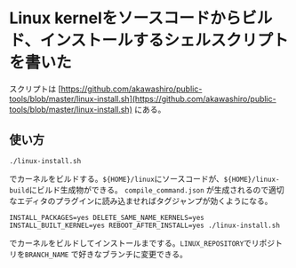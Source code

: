 # Linux kernelをソースコードからビルド、インストールするシェルスクリプトを書いた

スクリプトは [https://github.com/akawashiro/public-tools/blob/master/linux-install.sh](https://github.com/akawashiro/public-tools/blob/master/linux-install.sh) にある。

## 使い方

```
./linux-install.sh
```
でカーネルをビルドする。`${HOME}/linux`にソースコードが、`${HOME}/linux-build`にビルド生成物ができる。 `compile_command.json` が生成されるので適切なエディタのプラグインに読み込ませればタグジャンプが効くようになる。

```
INSTALL_PACKAGES=yes DELETE_SAME_NAME_KERNELS=yes INSTALL_BUILT_KERNEL=yes REBOOT_AFTER_INSTALL=yes ./linux-install.sh
```
でカーネルをビルドしてインストールまでする。`LINUX_REPOSITORY`でリポジトリを`BRANCH_NAME` で好きなブランチに変更できる。